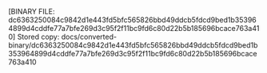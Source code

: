 [BINARY FILE: dc6363250084c9842d1e443fd5bfc565826bbd49ddcb5fdcd9bed1b353964899d4cddfe77a7bfe269d3c95f2f11bc9fd6c80d22b5b185696bcace763a410]
Stored copy: docs/converted-binary/dc6363250084c9842d1e443fd5bfc565826bbd49ddcb5fdcd9bed1b353964899d4cddfe77a7bfe269d3c95f2f11bc9fd6c80d22b5b185696bcace763a410
